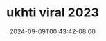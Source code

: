 --- 
title: "ukhti viral 2023"
description: "video  video bokep ukhti viral 2023 dood   new"
date: 2024-09-09T00:43:42-08:00
file_code: "8z46er0cvzdv"
draft: false
cover: "n9fapjf23jkbaqoz.jpg"
tags: ["ukhti", "viral", "bokep-indo", "bokep-viral", "bokep-ig"]
length: 424
fld_id: "1391199"
foldername: ".RARAHUKHTIHIJAB35Video"
categories: [".RARAHUKHTIHIJAB35Video"]
views: 87
---